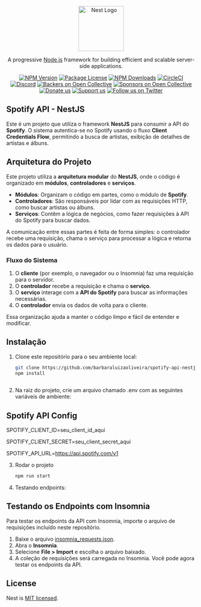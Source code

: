 <p align="center">
  <a href="http://nestjs.com/" target="blank"><img src="https://nestjs.com/img/logo-small.svg" width="120" alt="Nest Logo" /></a>
</p>

[circleci-image]: https://img.shields.io/circleci/build/github/nestjs/nest/master?token=abc123def456
[circleci-url]: https://circleci.com/gh/nestjs/nest

  <p align="center">A progressive <a href="http://nodejs.org" target="_blank">Node.js</a> framework for building efficient and scalable server-side applications.</p>
    <p align="center">
<a href="https://www.npmjs.com/~nestjscore" target="_blank"><img src="https://img.shields.io/npm/v/@nestjs/core.svg" alt="NPM Version" /></a>
<a href="https://www.npmjs.com/~nestjscore" target="_blank"><img src="https://img.shields.io/npm/l/@nestjs/core.svg" alt="Package License" /></a>
<a href="https://www.npmjs.com/~nestjscore" target="_blank"><img src="https://img.shields.io/npm/dm/@nestjs/common.svg" alt="NPM Downloads" /></a>
<a href="https://circleci.com/gh/nestjs/nest" target="_blank"><img src="https://img.shields.io/circleci/build/github/nestjs/nest/master" alt="CircleCI" /></a>
<a href="https://discord.gg/G7Qnnhy" target="_blank"><img src="https://img.shields.io/badge/discord-online-brightgreen.svg" alt="Discord"/></a>
<a href="https://opencollective.com/nest#backer" target="_blank"><img src="https://opencollective.com/nest/backers/badge.svg" alt="Backers on Open Collective" /></a>
<a href="https://opencollective.com/nest#sponsor" target="_blank"><img src="https://opencollective.com/nest/sponsors/badge.svg" alt="Sponsors on Open Collective" /></a>
  <a href="https://paypal.me/kamilmysliwiec" target="_blank"><img src="https://img.shields.io/badge/Donate-PayPal-ff3f59.svg" alt="Donate us"/></a>
    <a href="https://opencollective.com/nest#sponsor"  target="_blank"><img src="https://img.shields.io/badge/Support%20us-Open%20Collective-41B883.svg" alt="Support us"></a>
  <a href="https://twitter.com/nestframework" target="_blank"><img src="https://img.shields.io/twitter/follow/nestframework.svg?style=social&label=Follow" alt="Follow us on Twitter"></a>
</p>
  <!--[![Backers on Open Collective](https://opencollective.com/nest/backers/badge.svg)](https://opencollective.com/nest#backer)
  [![Sponsors on Open Collective](https://opencollective.com/nest/sponsors/badge.svg)](https://opencollective.com/nest#sponsor)-->
  
## **Spotify API - NestJS**

Este é um projeto que utiliza o framework **NestJS** para consumir a API do **Spotify**. O sistema autentica-se no Spotify usando o fluxo **Client Credentials Flow**, permitindo a busca de artistas, exibição de detalhes de artistas e álbuns.

## **Arquitetura do Projeto**

Este projeto utiliza a **arquitetura modular** do **NestJS**, onde o código é organizado em **módulos**, **controladores** e **serviços**.

- **Módulos**: Organizam o código em partes, como o módulo de **Spotify**.
- **Controladores**: São responsáveis por lidar com as requisições HTTP, como buscar artistas ou álbuns.
- **Serviços**: Contêm a lógica de negócios, como fazer requisições à API do Spotify para buscar dados.

A comunicação entre essas partes é feita de forma simples: o controlador recebe uma requisição, chama o serviço para processar a lógica e retorna os dados para o usuário.

### Fluxo do Sistema

1. O **cliente** (por exemplo, o navegador ou o Insomnia) faz uma requisição para o servidor.
2. O **controlador** recebe a requisição e chama o **serviço**.
3. O **serviço** interage com a **API do Spotify** para buscar as informações necessárias.
4. O **controlador** envia os dados de volta para o cliente.

Essa organização ajuda a manter o código limpo e fácil de entender e modificar.

## **Instalação**

1. Clone este repositório para o seu ambiente local:

   ```bash
   git clone https://github.com/barbaraluizaoliveira/spotify-api-nestjs.git
   npm install
  

2. Na raiz do projeto, crie um arquivo chamado .env com as seguintes variáveis de ambiente:

## **Spotify API Config** 
SPOTIFY_CLIENT_ID=seu_client_id_aqui

SPOTIFY_CLIENT_SECRET=seu_client_secret_aqui

SPOTIFY_API_URL=https://api.spotify.com/v1

3. Rodar o projeto
   ```bash
   npm run start

4. Testando endpoints:

## **Testando os Endpoints com Insomnia**

Para testar os endpoints da API com Insomnia, importe o arquivo de requisições incluído neste repositório.

1. Baixe o arquivo [insomnia_requests.json](./docs/insomnia_requests.json).
2. Abra o **Insomnia**.
3. Selecione **File > Import** e escolha o arquivo baixado.
4. A coleção de requisições será carregada no Insomnia. Você pode agora testar os endpoints da API.


## License

Nest is [MIT licensed](https://github.com/nestjs/nest/blob/master/LICENSE).
